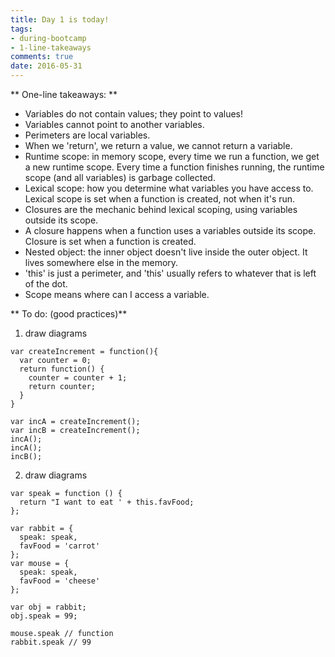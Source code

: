 ```yaml
---
title: Day 1 is today!
tags: 
- during-bootcamp
- 1-line-takeaways
comments: true
date: 2016-05-31
---
```


** One-line takeaways: **

*  Variables do not contain values; they point to values! 
*  Variables cannot point to another variables. 
*  Perimeters are local variables.
*  When we 'return', we return a value, we cannot return a variable.
*  Runtime scope: in memory scope, every time we run a function, we get a new runtime scope. Every time a function finishes running, the runtime scope (and all variables) is garbage collected.
* Lexical scope: how you determine what variables you have access to. Lexical scope is set when a function is created, not when it's run. 
*  Closures are the mechanic behind lexical scoping, using variables outside its scope.
*  A closure happens when a function uses a variables outside its scope. Closure is set when a function is created. 
*  Nested object: the inner object doesn't live inside the outer object. It lives somewhere else in the memory. 
* 'this' is just a perimeter, and 'this' usually refers to whatever that is left of the dot.
* Scope means where can I access a variable. 

** To do: (good practices)**
1. draw diagrams 
```
var createIncrement = function(){
  var counter = 0;
  return function() {
    counter = counter + 1;
    return counter;
  }
}

var incA = createIncrement();
var incB = createIncrement();
incA();
incA();
incB();
```

2. draw diagrams

```
var speak = function () {
  return "I want to eat ' + this.favFood;
};

var rabbit = {
  speak: speak,
  favFood = 'carrot'
};
var mouse = {
  speak: speak,
  favFood = 'cheese'
};

var obj = rabbit;
obj.speak = 99;

mouse.speak // function
rabbit.speak // 99
```